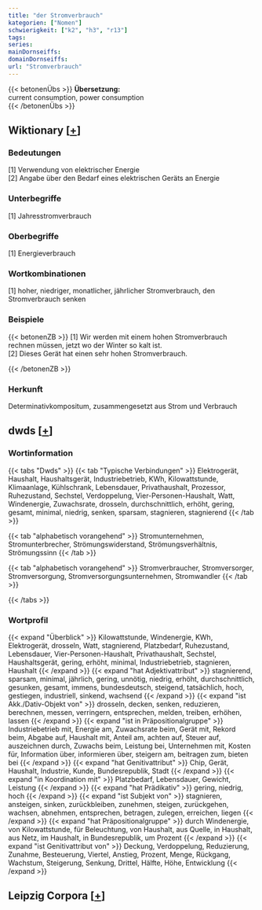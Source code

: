 ```yaml
---
title: "der Stromverbrauch"
kategorien: ["Nomen"]
schwierigkeit: ["k2", "h3", "r13"]
tags:
series:
mainDornseiffs:
domainDornseiffs:
url: "Stromverbrauch"
---
```


{{< betonenÜbs >}}
**Übersetzung:**  
current consumption, power consumption  
{{< /betonenÜbs >}}

## Wiktionary [[+](https://de.wiktionary.org/wiki/Stromverbrauch)]

### Bedeutungen
[1] Verwendung von elektrischer Energie  
[2] Angabe über den Bedarf eines elektrischen Geräts an Energie  

### Unterbegriffe
[1] Jahresstromverbrauch  

### Oberbegriffe
[1] Energieverbrauch  

### Wortkombinationen
[1] hoher, niedriger, monatlicher, jährlicher Stromverbrauch, den Stromverbrauch senken  

### Beispiele
{{< betonenZB >}}
[1] Wir werden mit einem hohen Stromverbrauch rechnen müssen, jetzt wo der Winter so kalt ist.  
[2] Dieses Gerät hat einen sehr hohen Stromverbrauch.  

{{< /betonenZB >}}
### Herkunft
Determinativkompositum, zusammengesetzt aus Strom und Verbrauch  



## dwds [[+](https://www.dwds.de/wb/Stromverbrauch)]

### Wortinformation
{{< tabs "Dwds" >}}
{{< tab "Typische Verbindungen" >}}
Elektrogerät, Haushalt, Haushaltsgerät, Industriebetrieb, KWh, Kilowattstunde, Klimaanlage, Kühlschrank, Lebensdauer, Privathaushalt, Prozessor, Ruhezustand, Sechstel, Verdoppelung, Vier-Personen-Haushalt, Watt, Windenergie, Zuwachsrate, drosseln, durchschnittlich, erhöht, gering, gesamt, minimal, niedrig, senken, sparsam, stagnieren, stagnierend
{{< /tab >}}

{{< tab "alphabetisch vorangehend" >}}
Stromunternehmen, Stromunterbrecher, Strömungswiderstand, Strömungsverhältnis, Strömungssinn
{{< /tab >}}

{{< tab "alphabetisch vorangehend" >}}
Stromverbraucher, Stromversorger, Stromversorgung, Stromversorgungsunternehmen, Stromwandler
{{< /tab >}}

{{< /tabs >}}

### Wortprofil
{{< expand "Überblick" >}} Kilowattstunde, Windenergie, KWh, Elektrogerät, drosseln, Watt, stagnierend, Platzbedarf, Ruhezustand, Lebensdauer, Vier-Personen-Haushalt, Privathaushalt, Sechstel, Haushaltsgerät, gering, erhöht, minimal, Industriebetrieb, stagnieren, Haushalt {{< /expand >}}
{{< expand "hat Adjektivattribut" >}} stagnierend, sparsam, minimal, jährlich, gering, unnötig, niedrig, erhöht, durchschnittlich, gesunken, gesamt, immens, bundesdeutsch, steigend, tatsächlich, hoch, gestiegen, industriell, sinkend, wachsend {{< /expand >}}
{{< expand "ist Akk./Dativ-Objekt von" >}} drosseln, decken, senken, reduzieren, berechnen, messen, verringern, entsprechen, melden, treiben, erhöhen, lassen {{< /expand >}}
{{< expand "ist in Präpositionalgruppe" >}} Industriebetrieb mit, Energie am, Zuwachsrate beim, Gerät mit, Rekord beim, Abgabe auf, Haushalt mit, Anteil am, achten auf, Steuer auf, auszeichnen durch, Zuwachs beim, Leistung bei, Unternehmen mit, Kosten für, Information über, informieren über, steigern am, beitragen zum, bieten bei {{< /expand >}}
{{< expand "hat Genitivattribut" >}} Chip, Gerät, Haushalt, Industrie, Kunde, Bundesrepublik, Stadt {{< /expand >}}
{{< expand "in Koordination mit" >}} Platzbedarf, Lebensdauer, Gewicht, Leistung {{< /expand >}}
{{< expand "hat Prädikativ" >}} gering, niedrig, hoch {{< /expand >}}
{{< expand "ist Subjekt von" >}} stagnieren, ansteigen, sinken, zurückbleiben, zunehmen, steigen, zurückgehen, wachsen, abnehmen, entsprechen, betragen, zulegen, erreichen, liegen {{< /expand >}}
{{< expand "hat Präpositionalgruppe" >}} durch Windenergie, von Kilowattstunde, für Beleuchtung, von Haushalt, aus Quelle, in Haushalt, aus Netz, im Haushalt, in Bundesrepublik, um Prozent {{< /expand >}}
{{< expand "ist Genitivattribut von" >}} Deckung, Verdoppelung, Reduzierung, Zunahme, Besteuerung, Viertel, Anstieg, Prozent, Menge, Rückgang, Wachstum, Steigerung, Senkung, Drittel, Hälfte, Höhe, Entwicklung {{< /expand >}}

## Leipzig Corpora [[+](https://corpora.uni-leipzig.de/en/res?word=Stromverbrauch&corpusId=deu_newscrawl-public_2018)]

